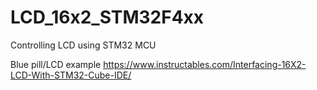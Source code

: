 # LCD_16x2_STM32F4xx
Controlling LCD using STM32 MCU

Blue pill/LCD example
https://www.instructables.com/Interfacing-16X2-LCD-With-STM32-Cube-IDE/
